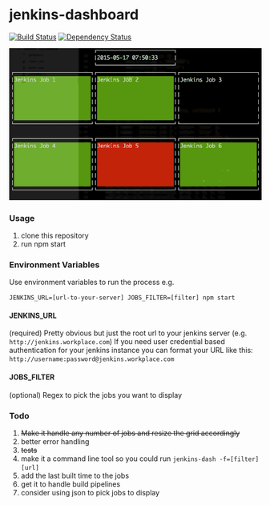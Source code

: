 # jenkins-dashboard

[![Build Status](https://travis-ci.org/clarkie/jenkins-dashboard.svg?branch=master)](https://travis-ci.org/clarkie/jenkins-dashboard)
[![Dependency Status](https://david-dm.org/clarkie/jenkins-dashboard.svg)](https://david-dm.org/clarkie/jenkins-dashboard)

![Example Dashboard](https://raw.githubusercontent.com/clarkie/jenkins-dashboard/master/images/example-dashboard.gif)

### Usage

1. clone this repository
2. run npm start

### Environment Variables

Use environment variables to run the process e.g.

```
JENKINS_URL=[url-to-your-server] JOBS_FILTER=[filter] npm start
```

#### JENKINS_URL
(required)
Pretty obvious but just the root url to your jenkins server (e.g. `http://jenkins.workplace.com`)
If you need user credential based authentication for your jenkins instance you can format your URL like this: `http://username:password@jenkins.workplace.com`

#### JOBS_FILTER
(optional)
Regex to pick the jobs you want to display

### Todo

1. ~~Make it handle any number of jobs and resize the grid accordingly~~
2. better error handling
3. ~~tests~~
4. make it a command line tool so you could run `jenkins-dash -f=[filter] [url]`
5. add the last built time to the jobs
6. get it to handle build pipelines
7. consider using json to pick jobs to display
